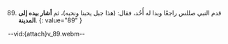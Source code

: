 89. قدم النبي صللس راجعًا وبدا له أُحُد، فقال: (هذا جبل يحبنا ونحبه)، ثم **أشار بيده** **إلى المدينة**.
{: value="89" }

--vid:{attach}v_89.webm--
